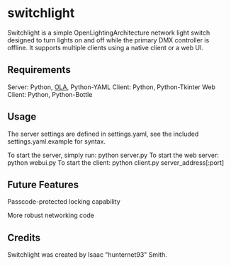 switchlight
===========

Switchlight is a simple OpenLightingArchitecture network light switch designed to turn lights on and off while the primary DMX controller is offline. It supports multiple clients using a native client or a web UI.

Requirements
------------
Server:     Python, [OLA](www.openlighting.org), Python-YAML
Client:     Python, Python-Tkinter
Web Client: Python, Python-Bottle

Usage
-----
The server settings are defined in settings.yaml, see the included settings.yaml.example for syntax.

To start the server, simply run:
    python server.py
To start the web server:
    python webui.py
To start the client:
    python client.py server_address[:port]

Future Features
---------------
Passcode-protected locking capability

More robust networking code

Credits
-------
Switchlight was created by Isaac "hunternet93" Smith.
